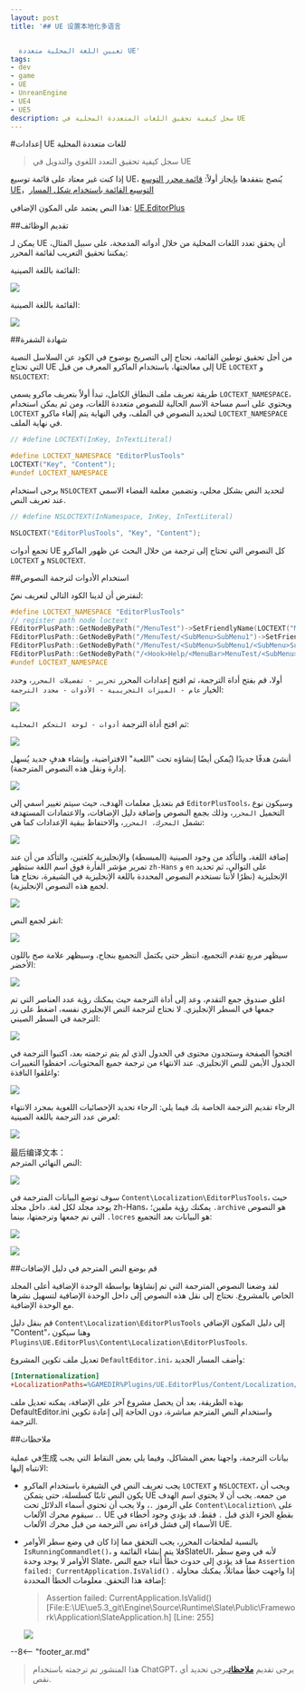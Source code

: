 ```yaml
---
layout: post
title: '## UE 设置本地化多语言


  تعيين اللغة المحلية متعددة UE'
tags:
- dev
- game
- UE
- UnreanEngine
- UE4
- UE5
description: سجل كيفية تحقيق اللغات المتعددة المحلية في UE
---
```


<meta property="og:title" content="UE 设置本地化多语言" />

#إعدادات UE للغات متعددة المحلية

> سجل كيفية تحقيق التعدد اللغوي والتدويل في UE

إذا كنت غير معتاد على قائمة توسيع UE، يُنصح بتفقدها بإيجاز أولاً: [قائمة محرر التوسع UE](ue-扩展编辑器菜单.md)，[التوسيع القائمة باستخدام شكل المسار](ue-使用路径形式扩展菜单.md)

هذا النص يعتمد على المكون الإضافي: [UE.EditorPlus](https://github.com/disenone/UE.EditorPlus)

##تقديم الوظائف

يمكن لـ UE أن يحقق تعدد اللغات المحلية من خلال أدواته المدمجة، على سبيل المثال، يمكننا تحقيق التعريب لقائمة المحرر:

القائمة باللغة الصينية:

![](assets/img/2023-ue-localization/chinese.png)

القائمة باللغة الصينية:

![](assets/img/2023-ue-localization/english.png)

##شهادة الشفرة

من أجل تحقيق توطين القائمة، نحتاج إلى التصريح بوضوح في الكود عن السلاسل النصية التي تحتاج UE إلى معالجتها، باستخدام الماكرو المعرف من قبل UE `LOCTEXT` و `NSLOCTEXT`:

طريقة تعريف ملف النطاق الكامل، تبدأ أولاً بتعريف ماكرو يسمى `LOCTEXT_NAMESPACE`، ويحتوي على اسم مساحة الاسم الحالية للنصوص متعددة اللغات، ومن ثم يمكن استخدام `LOCTEXT` لتحديد النصوص في الملف، وفي النهاية يتم إلغاء ماكرو `LOCTEXT_NAMESPACE` في نهاية الملف.

```cpp
// #define LOCTEXT(InKey, InTextLiteral)

#define LOCTEXT_NAMESPACE "EditorPlusTools"
LOCTEXT("Key", "Content");
#undef LOCTEXT_NAMESPACE

```

يرجى استخدام `NSLOCTEXT` لتحديد النص بشكل محلي، وتضمين معلمة الفضاء الاسمي عند تعريف النص.

```cpp
// #define NSLOCTEXT(InNamespace, InKey, InTextLiteral)

NSLOCTEXT("EditorPlusTools", "Key", "Content");
```

تجمع أدوات UE كل النصوص التي تحتاج إلى ترجمة من خلال البحث عن ظهور الماكرو `LOCTEXT` و `NSLOCTEXT`.

##استخدام الأدوات لترجمة النصوص

لنفترض أن لدينا الكود التالي لتعريف نصّ:

```cpp
#define LOCTEXT_NAMESPACE "EditorPlusTools"
// register path node loctext
FEditorPlusPath::GetNodeByPath("/MenuTest")->SetFriendlyName(LOCTEXT("MenuTest", "MenuTest"))->SetFriendlyTips(LOCTEXT("MenuTestTips", "MenuTestTips"));
FEditorPlusPath::GetNodeByPath("/MenuTest/<SubMenu>SubMenu1")->SetFriendlyName(LOCTEXT("SubMenu1", "SubMenu1"))->SetFriendlyTips(LOCTEXT("SubMenu1Tips", "SubMenu1Tips"));
FEditorPlusPath::GetNodeByPath("/MenuTest/<SubMenu>SubMenu1/<SubMenu>SubMenu1")->SetFriendlyName(LOCTEXT("SubMenu1", "SubMenu1"))->SetFriendlyTips(LOCTEXT("SubMenu1Tips", "SubMenu1Tips"));
FEditorPlusPath::GetNodeByPath("/<Hook>Help/<MenuBar>MenuTest/<SubMenu>SubMenu1/<Section>Section1")->SetFriendlyName(LOCTEXT("Section1", "Section1"))->SetFriendlyTips(LOCTEXT("Section1Tips", "Section1Tips"));
#undef LOCTEXT_NAMESPACE
```

أولا، قم بفتح أداة الترجمة، ثم افتح إعدادات المحرر `تحرير - تفضيلات المحرر`، وحدد الخيار `عام - الميزات التجريبية - الأدوات - محدد الترجمة`:

![](assets/img/2023-ue-localization/editor_enable_tool.png)


ثم افتح أداة الترجمة `أدوات - لوحة التحكم المحلية`:

![](assets/img/2023-ue-localization/editor_open_tool.png)

أنشئ هدفًا جديدًا (يُمكن أيضًا إنشاؤه تحت "اللعبة" الافتراضية، وإنشاء هدفٍ جديد يُسهل إدارة ونقل هذه النصوص المترجمة).

![](assets/img/2023-ue-localization/tool_new_target.png)

قم بتعديل معلمات الهدف، حيث سيتم تغيير اسمي إلى `EditorPlusTools`، وسيكون نوع التحميل `المحرر`، وذلك بجمع النصوص وإضافة دليل الإضافات، والاعتمادات المستهدفة تشمل `المحرك، المحرر`، والاحتفاظ ببقية الإعدادات كما هي:

![](assets/img/2023-ue-localization/tool_target_config.png)

إضافة اللغة، والتأكد من وجود الصينية (المبسطة) والإنجليزية كلغتين، والتأكد من أن عند تمرير مؤشر الفأرة فوق اسم اللغة ستظهر `zh-Hans` و `en` على التوالي، ثم تحديد الإنجليزية (نظرًا لأننا نستخدم النصوص المحددة باللغة الإنجليزية في الشيفرة، نحتاج هنا لجمع هذه النصوص الإنجليزية).

![](assets/img/2023-ue-localization/tool_target_lang.png)

انقر لجمع النص:

![](assets/img/2023-ue-localization/tool_target_collect.png)

سيظهر مربع تقدم التجميع، انتظر حتى يكتمل التجميع بنجاح، وسيظهر علامة صح باللون الأخضر:

![](assets/img/2023-ue-localization/tool_target_collected.png)

اغلق صندوق جمع التقدم، وعد إلى أداة الترجمة حيث يمكنك رؤية عدد العناصر التي تم جمعها في السطر الإنجليزي. لا نحتاج لترجمة النص الإنجليزي نفسه، اضغط على زر الترجمة في السطر الصيني:

![](assets/img/2023-ue-localization/tool_go_trans.png)

افتحوا الصفحة وستجدون محتوى في الجدول الذي لم يتم ترجمته بعد، اكتبوا الترجمة في الجدول الأيمن للنص الإنجليزي. عند الانتهاء من ترجمة جميع المحتويات، احفظوا التغييرات واغلقوا النافذة:

![](assets/img/2023-ue-localization/tool_trans.png)

الرجاء تقديم الترجمة الخاصة بك فيما يلي:
الرجاء تحديد الإحصائيات اللغوية بمجرد الانتهاء لعرض عدد الترجمة باللغة الصينية:

![](assets/img/2023-ue-localization/tool_count.png)

最后编译文本：  
النص النهائي المترجم:

![](assets/img/2023-ue-localization/tool_build.png)

سوف توضع البيانات المترجمة في `Content\Localization\EditorPlusTools`، حيث يوجد مجلد لكل لغة. داخل مجلد zh-Hans، يمكنك رؤية ملفين؛ `.archive` هو النصوص التي تم جمعها وترجمتها، بينما `.locres` هو البيانات بعد التجميع:

![](assets/img/2023-ue-localization/tool_ret.png)

![](assets/img/2023-ue-localization/tool_ret2.png)

##قم بوضع النص المترجم في دليل الإضافات

لقد وضعنا النصوص المترجمة التي تم إنشاؤها بواسطة الوحدة الإضافية أعلى المجلد الخاص بالمشروع. نحتاج إلى نقل هذه النصوص إلى داخل الوحدة الإضافية لتسهيل نشرها مع الوحدة الإضافية.

قم بنقل دليل `Content\Localization\EditorPlusTools` إلى دليل المكون الإضافي "Content"، وهنا سيكون `Plugins\UE.EditorPlus\Content\Localization\EditorPlusTools`.

تعديل ملف تكوين المشروع `DefaultEditor.ini`، وأضف المسار الجديد:

```ini
[Internationalization]
+LocalizationPaths=%GAMEDIR%Plugins/UE.EditorPlus/Content/Localization/EditorPlusTools
```

بهذه الطريقة، بعد أن يحصل مشروع آخر على الإضافة، يمكنه تعديل ملف DefaultEditor.ini واستخدام النص المترجم مباشرة، دون الحاجة إلى إعادة تكوين الترجمة.

##ملاحظات

في عملية生成 بيانات الترجمة، واجهنا بعض المشاكل، وفيما يلي بعض النقاط التي يجب الانتباه إليها:

- يجب تعريف النص في الشيفرة باستخدام الماكرو `LOCTEXT` و `NSLOCTEXT`، ويجب أن يكون النص ثابتًا كسلسلة، حتى يتمكن UE من جمعه.
يجب أن لا يحتوي اسم الهدف على الرموز `.`، ولا يجب أن تحتوي أسماء الدلائل تحت `Content\Localiztion\` على `.`. سيقوم محرك الألعاب UE بقطع الجزء الذي قبل `.` فقط. قد يؤدي وجود أخطاء في الأسماء إلى فشل قراءة نص الترجمة من قبل محرك الألعاب UE.
- بالنسبة لملحقات المحرر، يجب التحقق مما إذا كان في وضع سطر الأوامر `IsRunningCommandlet()`، فلا يتم إنشاء القائمة وSlateUI، لأنه في وضع سطر الأوامر لا يوجد وحدة Slate، مما قد يؤدي إلى حدوث خطأ أثناء جمع النص `Assertion failed: CurrentApplication.IsValid()` . إذا واجهت خطأ مماثلاً، يمكنك محاولة إضافة هذا التحقق. معلومات الخطأ المحددة:

    > Assertion failed: CurrentApplication.IsValid() [File:E:\UE\ue5.3_git\Engine\Source\Runtime\Slate\Public\Framework\Application\SlateApplication.h] [Line: 255] 

    ![](assets/img/2023-ue-localization/tool_error.png)

--8<-- "footer_ar.md"


> هذا المنشور تم ترجمته باستخدام ChatGPT، يرجى تقديم [**ملاحظات**](https://github.com/disenone/wiki_blog/issues/new)يرجى تحديد أي نقص. 
